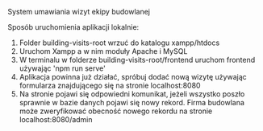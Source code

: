 System umawiania wizyt ekipy budowlanej

Sposób uruchomienia aplikacji lokalnie:
1. Folder building-visits-root wrzuć do katalogu xampp/htdocs
2. Uruchom Xampp a w nim moduły Apache i MySQL
3. W terminalu w folderze building-visits-root/frontend uruchom frontend używając 'npm run serve'
4. Aplikacja powinna już działać, spróbuj dodać nową wizytę używając formularza znajdującego się na stronie localhost:8080
5. Na stronie pojawi się odpowiedni komunikat, jeżeli wszystko poszło sprawnie w bazie danych pojawi się nowy rekord. Firma budowlana może zweryfikować obecność nowego rekordu na stronie localhost:8080/admin
